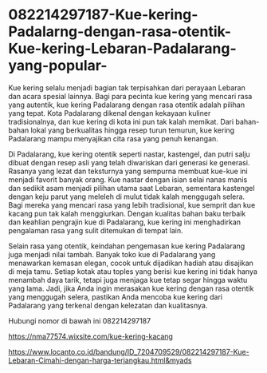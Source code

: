 # 082214297187-Kue-kering-Padalarng-dengan-rasa-otentik-Kue-kering-Lebaran-Padalarang-yang-popular-

Kue kering selalu menjadi bagian tak terpisahkan dari perayaan Lebaran dan acara spesial lainnya. Bagi para pecinta kue kering yang mencari rasa yang autentik, kue kering Padalarang dengan rasa otentik adalah pilihan yang tepat. Kota Padalarang dikenal dengan kekayaan kuliner tradisionalnya, dan kue kering di kota ini pun tak kalah memikat. Dari bahan-bahan lokal yang berkualitas hingga resep turun temurun, kue kering Padalarang mampu menyajikan cita rasa yang penuh kenangan.

Di Padalarang, kue kering otentik seperti nastar, kastengel, dan putri salju dibuat dengan resep asli yang telah diwariskan dari generasi ke generasi. Rasanya yang lezat dan teksturnya yang sempurna membuat kue-kue ini menjadi favorit banyak orang. Kue nastar dengan isian selai nanas manis dan sedikit asam menjadi pilihan utama saat Lebaran, sementara kastengel dengan keju parut yang meleleh di mulut tidak kalah menggugah selera. Bagi mereka yang mencari rasa yang lebih tradisional, kue semprit dan kue kacang pun tak kalah menggiurkan. Dengan kualitas bahan baku terbaik dan keahlian pengrajin kue di Padalarang, kue kering ini menghadirkan pengalaman rasa yang sulit ditemukan di tempat lain.

Selain rasa yang otentik, keindahan pengemasan kue kering Padalarang juga menjadi nilai tambah. Banyak toko kue di Padalarang yang menawarkan kemasan elegan, cocok untuk dijadikan hadiah atau disajikan di meja tamu. Setiap kotak atau toples yang berisi kue kering ini tidak hanya menambah daya tarik, tetapi juga menjaga kue tetap segar hingga waktu yang lama. Jadi, jika Anda ingin merasakan kue kering dengan rasa otentik yang menggugah selera, pastikan Anda mencoba kue kering dari Padalarang yang terkenal dengan kelezatan dan kualitasnya.

Hubungi nomor di bawah ini
082214297187

https://nma77574.wixsite.com/kue-kering-kacang

https://www.locanto.co.id/bandung/ID_7204709529/082214297187-Kue-Lebaran-Cimahi-dengan-harga-terjangkau.html&myads

